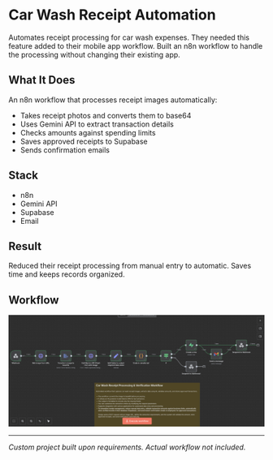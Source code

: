 # Car Wash Receipt Automation

Automates receipt processing for car wash expenses. They needed this feature added to their mobile app workflow. Built an n8n workflow to handle the processing without changing their existing app.

## What It Does

An n8n workflow that processes receipt images automatically:

- Takes receipt photos and converts them to base64
- Uses Gemini API to extract transaction details
- Checks amounts against spending limits
- Saves approved receipts to Supabase
- Sends confirmation emails

## Stack

- n8n
- Gemini API
- Supabase
- Email

## Result

Reduced their receipt processing from manual entry to automatic. Saves time and keeps records organized.

## Workflow

![Workflow Screenshot](ServiceReimbursements-image.png)

---

*Custom project built upon requirements. Actual workflow not included.*

